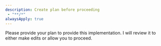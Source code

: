 ```yaml
---
description: Create plan before proceeding
 - "**/*"
alwaysApply: true
---
```


Please provide your plan to provide this implementation. I will review it to either make edits or allow you to proceed.